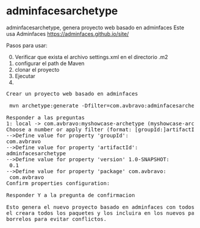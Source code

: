 # adminfacesarchetype
adminfacesarchetype, genera proyecto web basado en adminfaces
Este usa Adminfaces
https://adminfaces.github.io/site/

Pasos para usar:

0. Verificar que exista el archivo settings.xml en el directorio .m2
1. configurar el path de Maven
1. clonar el proyecto
2. Ejecutar
3.

<pre>
Crear un proyecto web basado en adminfaces

 mvn archetype:generate -Dfilter=com.avbravo:adminfacesarchetype-archetype -DarchetypeVersion=0.2

Responder a las preguntas
1: local -> com.avbravo:myshowcase-archetype (myshowcase-archetype)
Choose a number or apply filter (format: [groupId:]artifactId, case sensitive contains): : 1
-->Define value for property 'groupId': 
com.avbravo                                        
-->Define value for property 'artifactId': 
adminfacesarchetype
-->Define value for property 'version' 1.0-SNAPSHOT: 
 0.1
-->Define value for property 'package' com.avbravo: 
 com.avbravo
Confirm properties configuration:

Responder Y a la pregunta de confirmacion

Esto genera el nuevo proyecto basado en adminfaces con todos los componentes. Sugerencia es un proyecto de ejemplo
el creara todos los paquetes y los incluira en los nuevos paquetes que especifico 
borrelos para evitar conflictos.
</pre>